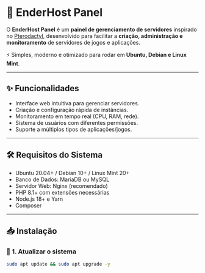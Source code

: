# 🌌 EnderHost Panel

O **EnderHost Panel** é um **painel de gerenciamento de servidores** inspirado no [Pterodactyl](https://pterodactyl.io), desenvolvido para facilitar a **criação, administração e monitoramento** de servidores de jogos e aplicações.  

⚡ Simples, moderno e otimizado para rodar em **Ubuntu, Debian e Linux Mint**.  

---

## ✨ Funcionalidades
- Interface web intuitiva para gerenciar servidores.  
- Criação e configuração rápida de instâncias.  
- Monitoramento em tempo real (CPU, RAM, rede).  
- Sistema de usuários com diferentes permissões.  
- Suporte a múltiplos tipos de aplicações/jogos.  

---

## 🛠️ Requisitos do Sistema
- Ubuntu 20.04+ / Debian 10+ / Linux Mint 20+  
- Banco de Dados: MariaDB ou MySQL  
- Servidor Web: Nginx (recomendado)  
- PHP 8.1+ com extensões necessárias  
- Node.js 18+ e Yarn  
- Composer  

---

## 📥 Instalação

### 🔹 1. Atualizar o sistema
```bash
sudo apt update && sudo apt upgrade -y
